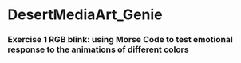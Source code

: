 # DesertMediaArt_Genie

### Exercise 1 RGB blink: using Morse Code to test emotional response to the animations of different colors
